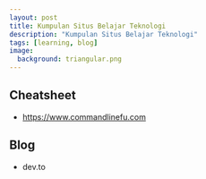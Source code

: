 ```yaml
---
layout: post
title: Kumpulan Situs Belajar Teknologi
description: "Kumpulan Situs Belajar Teknologi"
tags: [learning, blog]
image:
  background: triangular.png
---
```


## Cheatsheet 
* https://www.commandlinefu.com

## Blog
* dev.to
